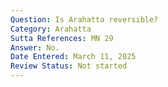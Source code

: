 ```yaml
---
Question: Is Arahatta reversible?
Category: Arahatta
Sutta References: MN 29
Answer: No.
Date Entered: March 11, 2025
Review Status: Not started
---
```

